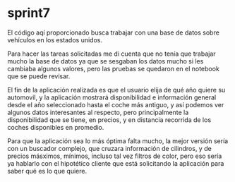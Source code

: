 # sprint7 

El código aqí proporcionado busca trabajar con una base de datos sobre vehículos en los estados unidos.

Para hacer las tareas solicitadas me di cuenta que no tenía que trabajar mucho la base de datos ya que se sesgaban los datos mucho si les cambiaba algunos valores, pero las pruebas se quedaron en el notebook que se puede revisar.

El fin de la aplicación realizada es que el usuario elija de qué año quiere su automovil, y la aplicación mostrará disponibilidad e información general desde el año seleccionado hasta el coche más antiguo, y así podemos ver algunos datos interesantes al respecto, pero principalmente la disponibilidad que se tiene, en precios, y en distancia recorrida de los coches disponibles en promedio.

Para que la aplicación sea lo más óptima falta mucho, la mejor versión sería con un buscador complejo, que cruzara información de cilindros, y de precios másximos, mínimos, incluso tal vez filtros de color, pero eso sería ya hablarlo con el hipotético cliente que está solicitando la aplicación para saber qué es lo que quiere.